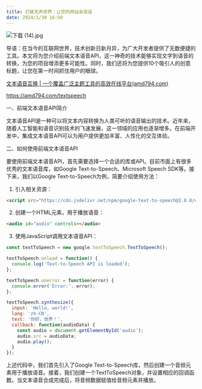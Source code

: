 ```yaml
---
title: 打破无声世界：让您的网站会说话
date: 2024/1/30 16:50
---
```




![下载 (14).jpg](https://p3-juejin.byteimg.com/tos-cn-i-k3u1fbpfcp/b3559655fe054ecdaf4411abad6f8ad0~tplv-k3u1fbpfcp-jj-mark:0:0:0:0:q75.image#?w=1024&h=768&s=157594&e=jpg&b=da7a3a)

导语：在当今的互联网世界，技术创新日新月异，为广大开发者提供了无数便捷的工具。本文将为您介绍前端文本语音API，这一神奇的技术能够实现文字到语音的转换，为您的项目增添更多可能性。同时，我们还将为您提供10个吸引人的创意标题，让您在第一时间抓住用户的眼球。

[文本语音互换 | 一个覆盖广泛主题工具的高效在线平台(amd794.com)](https://amd794.com/textspeech)

https://amd794.com/textspeech

一、前端文本语音API简介

文本语音API是一种可以将文本内容转换为人类可听的语音输出的技术。近年来，随着人工智能和语音识别技术的飞速发展，这一领域的应用也逐渐增多。在前端开发中，集成文本语音API可以为用户提供更加丰富、人性化的交互体验。

二、如何使用前端文本语音API

要使用前端文本语音API，首先需要选择一个合适的库或API。目前市面上有很多优秀的文本语音库，如Google Text-to-Speech、Microsoft Speech SDK等。接下来，我们以Google Text-to-Speech为例，简要介绍使用方法：

1. 引入相关资源：

```html
<script src="https://cdn.jsdelivr.net/npm/google-text-to-speech@2.8.0/dist/google_text_to-speech.js"></script>
```

2. 创建一个HTML元素，用于播放语音：

```html
<audio id="audio" controls></audio>
```

3. 使用JavaScript调用文本语音API：

```javascript
const textToSpeech = new google.textToSpeech.TextToSpeech();

textToSpeech.onload = function() {
  console.log('Text-to-Speech API is loaded');
};

textToSpeech.onerror = function(error) {
  console.error('Error:', error);
};

textToSpeech.synthesize({
  input: 'Hello, world!',
  lang: 'zh-CN',
  text: '你好，世界！',
  callback: function(audioData) {
    const audio = document.getElementById('audio');
    audio.src = audioData;
    audio.play();
  }
});
```

上述代码中，我们首先引入了Google Text-to-Speech库，然后创建一个音频元素用于播放语音。接着，我们创建一个TextToSpeech对象，并设置相应的回调函数。当文本语音合成完成后，将音频数据赋值给音频元素并播放。
